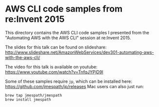 # AWS CLI code samples from re:Invent 2015

This directory contains the AWS CLI code samples I
presented from the "Automating AWS with the AWS CLI"
session at re:Invent 2015.

The slides for this talk can be found
on slideshare: http://www.slideshare.net/AmazonWebServices/dev301-automating-aws-with-the-aws-cli/

The video for this talk is available
on youtube: https://www.youtube.com/watch?v=TnfqJYPjD9I

Some of these samples require ``jp``, which can
be installed here: https://github.com/jmespath/jp/releases
Mac users can also just run:

```
brew tap jmespath/jmespath
brew install jmespath
```
